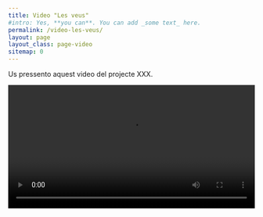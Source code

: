 ```yaml
---
title: Video "Les veus"
#intro: Yes, **you can**. You can add _some text_ here.
permalink: /video-les-veus/
layout: page
layout_class: page-video
sitemap: 0
---
```

<div class="row">
  <div class="col-12">
    <p>Us pressento aquest video del projecte XXX.</p>
    <video controls autoplay="autoplay" style="width: 100%;">
      <source src="/videos/lesveus.ogv"  type="video/ogg">
      <source src="/videos/lesveus.mp4"  type="video/mp4">
      <p>Your browser doesn't support HTML5 video. Here is
         a <a href="/videos/lesveus.mp4">link to the video</a> instead. This video has copyrights and it's forbidden to be used without proper permission from the author.</p>
    </video>

  </div>
</div>
